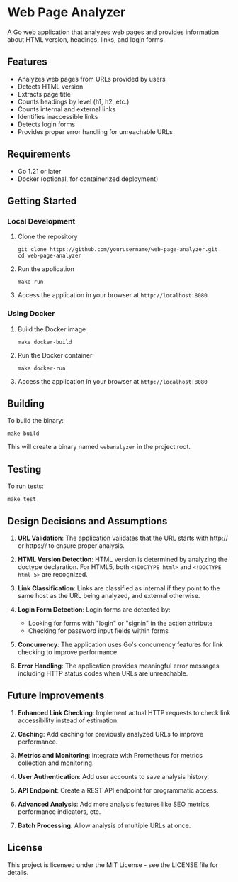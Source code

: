 # Web Page Analyzer

A Go web application that analyzes web pages and provides information about HTML version, headings, links, and login forms.

## Features

- Analyzes web pages from URLs provided by users
- Detects HTML version
- Extracts page title
- Counts headings by level (h1, h2, etc.)
- Counts internal and external links
- Identifies inaccessible links
- Detects login forms
- Provides proper error handling for unreachable URLs

## Requirements

- Go 1.21 or later
- Docker (optional, for containerized deployment)

## Getting Started

### Local Development

1. Clone the repository
   ```
   git clone https://github.com/yourusername/web-page-analyzer.git
   cd web-page-analyzer
   ```

2. Run the application
   ```
   make run
   ```

3. Access the application in your browser at `http://localhost:8080`

### Using Docker

1. Build the Docker image
   ```
   make docker-build
   ```

2. Run the Docker container
   ```
   make docker-run
   ```

3. Access the application in your browser at `http://localhost:8080`

## Building

To build the binary:

```
make build
```

This will create a binary named `webanalyzer` in the project root.

## Testing

To run tests:

```
make test
```

## Design Decisions and Assumptions

1. **URL Validation**: The application validates that the URL starts with http:// or https:// to ensure proper analysis.

2. **HTML Version Detection**: HTML version is determined by analyzing the doctype declaration. For HTML5, both `<!DOCTYPE html>` and `<!DOCTYPE html 5>` are recognized.

3. **Link Classification**: Links are classified as internal if they point to the same host as the URL being analyzed, and external otherwise.

4. **Login Form Detection**: Login forms are detected by:
   - Looking for forms with "login" or "signin" in the action attribute
   - Checking for password input fields within forms

5. **Concurrency**: The application uses Go's concurrency features for link checking to improve performance.

6. **Error Handling**: The application provides meaningful error messages including HTTP status codes when URLs are unreachable.

## Future Improvements

1. **Enhanced Link Checking**: Implement actual HTTP requests to check link accessibility instead of estimation.

2. **Caching**: Add caching for previously analyzed URLs to improve performance.

3. **Metrics and Monitoring**: Integrate with Prometheus for metrics collection and monitoring.

4. **User Authentication**: Add user accounts to save analysis history.

5. **API Endpoint**: Create a REST API endpoint for programmatic access.

6. **Advanced Analysis**: Add more analysis features like SEO metrics, performance indicators, etc.

7. **Batch Processing**: Allow analysis of multiple URLs at once.

## License

This project is licensed under the MIT License - see the LICENSE file for details.